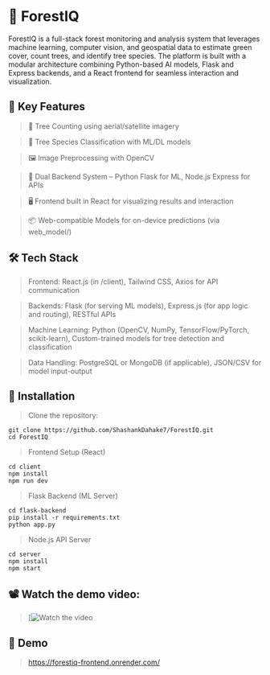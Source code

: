 # 🌲 ForestIQ
ForestIQ is a full-stack forest monitoring and analysis system that leverages machine learning, computer vision, and geospatial data to estimate green cover, count trees, and identify tree species. The platform is built with a modular architecture combining Python-based AI models, Flask and Express backends, and a React frontend for seamless interaction and visualization.

## 🚀 Key Features

> 🌳 Tree Counting using aerial/satellite imagery

> 🧠 Tree Species Classification with ML/DL models

> 🖼️ Image Preprocessing with OpenCV

> 🔗 Dual Backend System – Python Flask for ML, Node.js Express for APIs

> 🖥️ Frontend built in React for visualizing results and interaction

> 📦 Web-compatible Models for on-device predictions (via web_model/)

## 🛠️ Tech Stack

> Frontend: React.js (in /client), Tailwind CSS, Axios for API communication

> Backends: Flask (for serving ML models), Express.js (for app logic and routing), RESTful APIs

> Machine Learning: Python (OpenCV, NumPy, TensorFlow/PyTorch, scikit-learn), Custom-trained
models for tree detection and classification

> Data Handling: PostgreSQL or MongoDB (if applicable), JSON/CSV for model input-output

## 🔧 Installation

> Clone the repository:
```
git clone https://github.com/ShashankDahake7/ForestIQ.git
cd ForestIQ
```
> Frontend Setup (React)
```
cd client
npm install
npm run dev
```
> Flask Backend (ML Server)
```
cd flask-backend
pip install -r requirements.txt
python app.py
```
> Node.js API Server
```
cd server
npm install
npm start
```

## 📽️ Watch the demo video:

> [![Watch the video](https://www.youtube.com/watch?v=lauP49UdGzI)

## 🚀 Demo

> https://forestiq-frontend.onrender.com/
